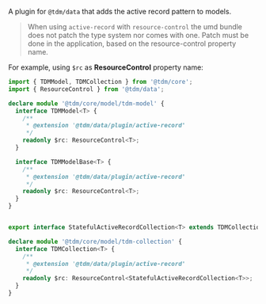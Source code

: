 A plugin for `@tdm/data` that adds the active record pattern to models.

> When using `active-record` with `resource-control` the umd bundle does not patch the type system nor comes with one.
Patch must be done in the application, based on the resource-control property name.

For example, using `$rc` as **ResourceControl** property name:
```ts
import { TDMModel, TDMCollection } from '@tdm/core';
import { ResourceControl } from '@tdm/data';

declare module '@tdm/core/model/tdm-model' {
  interface TDMModel<T> {
    /**
     * @extension '@tdm/data/plugin/active-record'
     */
    readonly $rc: ResourceControl<T>;
  }

  interface TDMModelBase<T> {
    /**
     * @extension '@tdm/data/plugin/active-record'
     */
    readonly $rc: ResourceControl<T>;
  }
}


export interface StatefulActiveRecordCollection<T> extends TDMCollection<T>, TDMModel<StatefulActiveRecordCollection<T>> { }

declare module '@tdm/core/model/tdm-collection' {
  interface TDMCollection<T> {
    /**
     * @extension '@tdm/data/plugin/active-record'
     */
    readonly $rc: ResourceControl<StatefulActiveRecordCollection<T>>;
  }
}
```